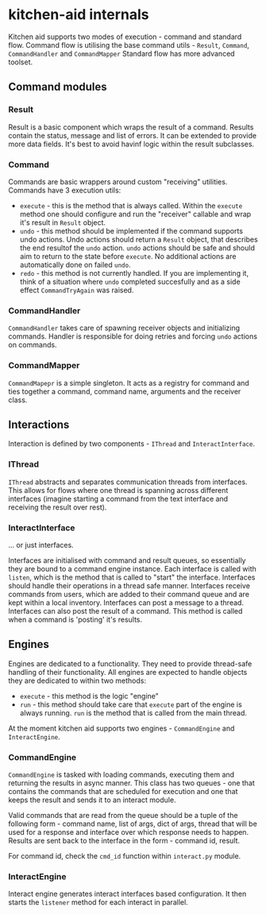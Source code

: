 # kitchen-aid internals

Kitchen aid supports two modes of execution - command and standard flow.
Command flow is utilising the base command utils - `Result`, `Command`, `CommandHandler` and `CommandMapper`
Standard flow has more advanced toolset.

## Command modules

### Result

Result is a basic component which wraps the result of a command.
Results contain the status, message and list of errors.
It can be extended to provide more data fields. It's best to avoid havinf logic within the result subclasses.

### Command

Commands are basic wrappers around custom "receiving" utilities.
Commands have 3 execution utils:

* `execute` - this is the method that is always called. Within the `execute` method one should configure and run the "receiver" callable and wrap it's result in `Result` object.
* `undo` - this method should be implemented if the command supports undo actions. Undo actions should return a `Result` object, that describes the end resultof the `undo` action. `undo` actions should be safe and should aim to return to the state before `execute`. No additional actions are automatically done on failed `undo`.
* `redo` - this method is not currently handled. If you are implementing it, think of a situation where `undo` completed succesfully and as a side effect `CommandTryAgain` was raised.

### CommandHandler

`CommandHandler` takes care of spawning receiver objects and initializing commands.
Handler is responsible for doing retries and forcing `undo` actions on commands.

### CommandMapper

`CommandMapepr` is a simple singleton.
It acts as a registry for command and ties together a command, command name, arguments and the receiver class.

## Interactions

Interaction is defined by two components - `IThread` and `InteractInterface`.

### IThread

`IThread` abstracts and separates communication threads from interfaces.
This allows for flows where one thread is spanning across different interfaces (imagine starting a command from the text interface and receiving the result over rest).

### InteractInterface

... or just interfaces.

Interfaces are initialised with command and result queues, so essentially they are bound to a command engine instance.
Each interface is called with `listen`, which is the method that is called to "start" the interface.
Interfaces should handle their operations in a thread safe manner.
Interfaces receive commands from users, which are added to their command queue and are kept within a local inventory.
Interfaces can post a message to a thread.
Interfaces can also post the result of a command. This method is called when a command is 'posting' it's results.


## Engines

Engines are dedicated to a functionality. They need to provide thread-safe handling of their functionality.
All engines are expected to handle objects they are dedicated to within two methods:

* `execute` - this method is the logic "engine"
* `run` - this method should take care that `execute` part of the engine is always running. `run` is the method that is called from the main thread.

At the moment kitchen aid supports two engines - `CommandEngine` and `InteractEngine`.

### CommandEngine

`CommandEngine` is tasked with loading commands, executing them and returning the results in async manner.
This class has two queues - one that contains the commands that are scheduled for execution and one that keeps the result and sends it to an interact module.

Valid commands that are read from the queue should be a tuple of the following form - command name, list of args, dict of args, thread that will be used for a response and interface over which response needs to happen.
Results are sent back to the interface in the form - command id, result.

For command id, check the `cmd_id` function within `interact.py` module.

### InteractEngine

Interact engine generates interact interfaces based configuration.
It then starts the `listener` method for each interact in parallel.

